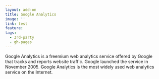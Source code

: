 ```yaml
---
layout: add-on
title: Google Analytics
image: ''
link: test
feature: 
tags:
  - 3rd-party
  - gh-pages
---
```


Google Analytics is a freemium web analytics service offered by Google that tracks and reports website traffic. Google launched the service in November 2005. Google Analytics is the most widely used web analytics service on the Internet.